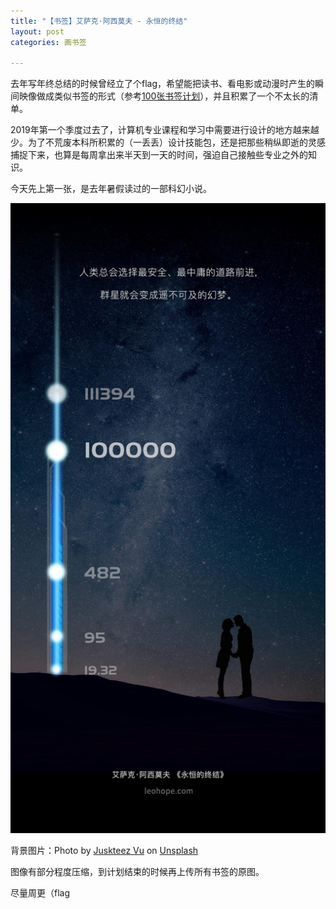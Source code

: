 ```yaml
---
title: "【书签】艾萨克·阿西莫夫 - 永恒的终结"
layout: post
categories: 画书签

---
```


去年写年终总结的时候曾经立了个flag，希望能把读书、看电影或动漫时产生的瞬间映像做成类似书签的形式（参考[100张书签计划](http://morning.rocks/?cat=14)），并且积累了一个不太长的清单。

<!-- more -->

2019年第一个季度过去了，计算机专业课程和学习中需要进行设计的地方越来越少。为了不荒废本科所积累的（一丢丢）设计技能包，还是把那些稍纵即逝的灵感捕捉下来，也算是每周拿出来半天到一天的时间，强迫自己接触些专业之外的知识。

今天先上第一张，是去年暑假读过的一部科幻小说。

![](https://github.com/HusterHope/blogimage/raw/master/20190331.jpg)



背景图片：Photo by [Juskteez Vu](https://unsplash.com/photos/TIrXot28Znc?utm_source=unsplash&utm_medium=referral&utm_content=creditCopyText) on [Unsplash](https://unsplash.com/search/photos/space?utm_source=unsplash&utm_medium=referral&utm_content=creditCopyText)

图像有部分程度压缩，到计划结束的时候再上传所有书签的原图。

尽量周更（flag